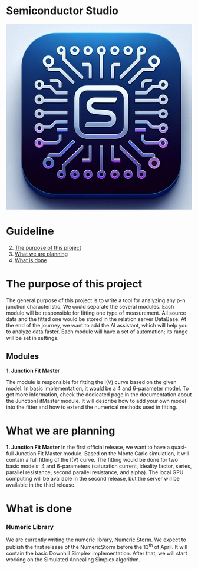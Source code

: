 # Semiconductor Studio

![](./SemiconductorStudioLogo.jpeg)

# Guideline

2. [The purpose of this project](#2-the-purpose-of-this-project)
3. [What we are planning](#3-what-we-are-planning)
4. [What is done](#4-what-is-done)
   <!-- 5. [How to run](#6-how-to-run) -->
   <!-- 6. [How to modify and adjust to your needs](#7-how-to-modify-and-adjust-into-your-needs) -->

# The purpose of this project

The general purpose of this project is to write a tool for analyzing any p-n junction characteristic. We could separate the several modules.
Each module will be responsible for fitting one type of measurement. All source data and the fitted one would be stored in the relation server DataBase.
At the end of the journey, we want to add the AI assistant, which will help you to analyze data faster. Each module will have a set of automation; its range will be set in settings.

## Modules

**1. Junction Fit Master**

The module is responsible for fitting the I(V) curve based on the given model. In basic implementation, it would be a 4 and 6-parameter model. To get more information, check the dedicated page in the documentation about the JunctionFitMaster module. It will describe how to add your own model into the fitter and how to extend the numerical methods used in fitting.

<!-- **2.Something for A(T) and I0(T)** -->

<!-- **3. C(V) Wizard, Z(f) Master Mind, Walter CraftsMan** -->
<!-- **4. Quantum Efficiency** -->
<!-- **5. Fill Factor** -->

# What we are planning

**1. Junction Fit Master**
In the first official release, we want to have a quasi-full Junction Fit Master module. Based on the Monte Carlo simulation, it will contain a full fitting of the I(V) curve.
The fitting would be done for two basic models: 4 and 6-parameters (saturation current, ideality factor, series, parallel resistance, second parallel resistance, and alpha).
The local GPU computing will be available in the second release, but the server will be available in the third release.

# What is done

### Numeric Library

We are currently writing the numeric library, [Numeric Storm](https://github.com/SirJamesClarkMaxwell/NumericStorm/blob/main/).
We expect to publish the first release of the NumericStorm before the 13<sup>th</sup> of April. It will contain the basic Downhill Simplex implementation.
After that, we will start working on the Simulated Annealing Simplex algorithm.

<!-- # How to run -->

<!-- # How to modify and adjust to your needs -->
